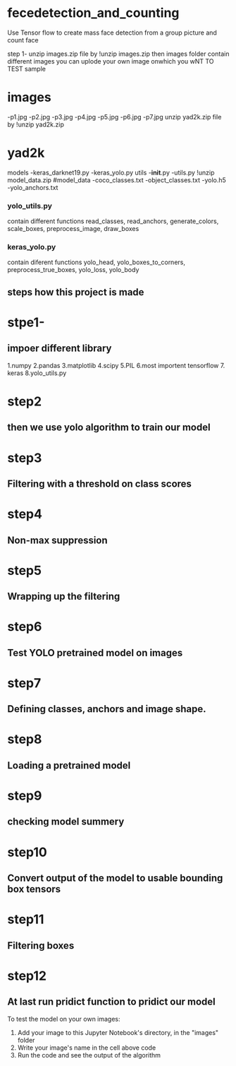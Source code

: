 # fecedetection_and_counting
Use Tensor flow to create mass face detection from a group picture and count face 

step 1-
unzip images.zip file by
!unzip images.zip
then images folder contain different images you can uplode your own image onwhich you wNT TO TEST
sample
# images 
  -p1.jpg
  -p2.jpg
  -p3.jpg
  -p4.jpg
  -p5.jpg
  -p6.jpg
  -p7.jpg
unzip yad2k.zip file
by !unzip yad2k.zip
# yad2k
   models
    -keras_darknet19.py
    -keras_yolo.py
   utils
    -__init__.py
    -utils.py
!unzip model_data.zip
#model_data
  -coco_classes.txt
  -object_classes.txt
  -yolo.h5
  -yolo_anchors.txt
  
### yolo_utils.py
  contain different functions
    read_classes, read_anchors, generate_colors, scale_boxes, preprocess_image, draw_boxes

### keras_yolo.py 
  contain diferent functions
   yolo_head, yolo_boxes_to_corners, preprocess_true_boxes, yolo_loss, yolo_body


## steps how this project is made
# stpe1-
## impoer different  library
  1.numpy
  2.pandas
  3.matplotlib
  4.scipy
  5.PIL
   6.most importent tensorflow
  7. keras
  8.yolo_utils.py
# step2 
## then we use yolo algorithm to train our model

# step3
## Filtering with a threshold on class scores

# step4
## Non-max suppression

# step5
## Wrapping up the filtering
# step6
## Test YOLO pretrained model on images
# step7
##  Defining classes, anchors and image shape.
# step8
## Loading a pretrained model
# step9
## checking model summery
# step10
##  Convert output of the model to usable bounding box tensors
# step11
## Filtering boxes
# step12
## At last run pridict function to pridict our model


To test the model on your own images:


1. Add your image to this Jupyter Notebook's directory, in the "images" folder
2. Write your image's name in the cell above code
3. Run the code and see the output of the algorithm

  

